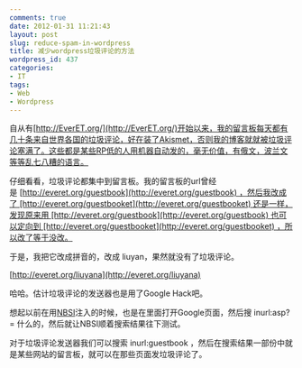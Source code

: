 ```yaml
---
comments: true
date: 2012-01-31 11:21:43
layout: post
slug: reduce-spam-in-wordpress
title: 减少wordpress垃圾评论的方法
wordpress_id: 437
categories:
- IT
tags:
- Web
- Wordpress
---
```


自从有[http://EverET.org/](http://EverET.org/)开始以来，我的留言板每天都有几十条来自世界各国的垃圾评论，好在装了Akismet，否则我的博客就就被垃圾评论塞满了。这些都是某些RP低的人用机器自动发的，毫无价值，有俄文，波兰文等等乱七八糟的语言。

仔细看看，垃圾评论都集中到留言板。我的留言板的url曾经是 [http://everet.org/guestbook](http://everet.org/guestbook) ，然后我改成了 [http://everet.org/guestbooket](http://everet.org/guestbooket) 还是一样，发现原来用 [http://everet.org/guestbook](http://everet.org/guestbook) 也可以定向到 [http://everet.org/guestbooket](http://everet.org/guestbooket) ，所以改了等于没改。

于是，我把它改成拼音的，改成 liuyan，果然就没有了垃圾评论。

[http://everet.org/liuyana](http://everet.org/liuyana)

哈哈。估计垃圾评论的发送器也是用了Google Hack吧。

想起以前在用[NBSI](http://baike.baidu.com/view/535826.html?tp=6_11)注入的时候，也是在里面打开Google页面，然后搜 inurl:asp?= 什么的，然后就让NBSI顺着搜索结果往下测试。

对于垃圾评论发送器我们可以搜索 inurl:guestbook ，然后在搜索结果一部份中就是某些网站的留言板，就可以在那些页面发垃圾评论了。
